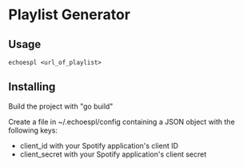 # Playlist Generator

## Usage

    echoespl <url_of_playlist>

## Installing

Build the project with "go build"

Create a file in ~/.echoespl/config containing a JSON object with the following keys:

* client_id with your Spotify application's client ID
* client_secret with your Spotify application's client secret